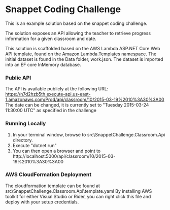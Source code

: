# Snappet Coding Challenge

This is an example solution based on the snappet coding challenge.

The solution exposes an API allowing the teacher to retrieve progress information for a given classroom and date.

This solution is scaffolded based on the AWS Lambda ASP.NET Core Web API template, found on the Amazon.Lambda.Templates namespace.
The initial dataset is found in the Data folder, work.json.
The dataset is imported into an EF core InMemory database.

### Public API ###

The API is available publicly at the following URL:
https://n7d2hzb5th.execute-api.us-east-1.amazonaws.com/Prod/api/classroom/10/2015-03-19%2010%3A30%3A00
The date can be changed, it is currently set to "Tuesday 2015-03-24 11:30:00 UTC" as specified in the challenge

### Running Locally ###

1. In your terminal window, browse to src\SnappetChallenge.Classroom.Api directory.
2. Execute "dotnet run"
3. You can then open a browser and point to http://localhost:5000/api/classroom/10/2015-03-19%2010%3A30%3A00

### AWS CloudFormation Deployment ###
The cloudformation template can be found at src\SnappetChallenge.Classroom.Api\template.yaml
By installing AWS toolkit for either Visual Studio or Rider, you can right click this file and deploy with your setup credentials.